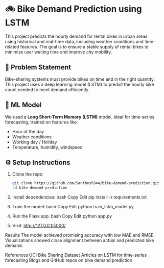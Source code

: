 # 🚲 Bike Demand Prediction using LSTM

This project predicts the hourly demand for rental bikes in urban areas using historical and real-time data, including weather conditions and time-related features. The goal is to ensure a stable supply of rental bikes to minimize user waiting time and improve city mobility.

## 📌 Problem Statement

Bike-sharing systems must provide bikes on time and in the right quantity. This project uses a deep learning model (LSTM) to predict the hourly bike count needed to meet demand efficiently.

## 🧠 ML Model

We used a **Long Short-Term Memory (LSTM)** model, ideal for time-series forecasting, trained on features like:
- Hour of the day
- Weather conditions
- Working day / Holiday
- Temperature, humidity, windspeed


## ⚙️ Setup Instructions

1. Clone the repo:
   ```bash
   git clone https://github.com/Santhosh944/bike-demand-prediction.git
   cd bike-demand-prediction

2. Install dependencies:
bash
Copy
Edit
pip install -r requirements.txt

4. Train the model:
bash
Copy
Edit
python train_lstm_model.py

5. Run the Flask app:
bash
Copy
Edit
python app.py

6. Visit: http://127.0.0.1:5000/

Results
The model achieved promising accuracy with low MAE and RMSE. Visualizations showed close alignment between actual and predicted bike demand.

References
UCI Bike Sharing Dataset
Articles on LSTM for time-series forecasting
Blogs and GitHub repos on bike demand prediction
